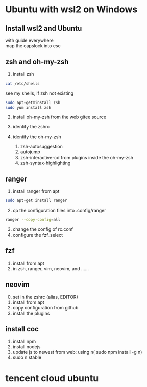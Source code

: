 # Ubuntu with wsl2 on Windows #

## Install wsl2 and Ubuntu ##
with guide everywhere  
map the capslock into esc

## zsh and oh-my-zsh ##
1. install zsh 

```bash
cat /etc/shells 
```
see my shells, if zsh not existing
```bash
sudo apt-getminstall zsh
sudo yum install zsh
```

2. install oh-my-zsh
from the web gitee source

3. identify the zshrc

4. identify the oh-my-zsh
    1. zsh-autosuggestion
    2. autojump
    3. zsh-interactive-cd from plugins inside the oh-my-zsh
    4. zsh-syntax-highlighting

## ranger ##
1. install ranger from apt
```bash
sudo apt-get install ranger
```
2. cp the configuration files into .config/ranger
```bash
ranger --copy-config=all
```
3. change the config of rc.conf
4. configure the fzf_select

## fzf ##
1. install from apt
2. in zsh, ranger, vim, neovim, and ……

## neovim ##
0. set in the zshrc (alias, EDITOR)
1. install from apt
2. copy configuration from github 
3. install the plugins

## install coc ##
1. install npm
2. install nodejs
3. update js to newest from web: using n( sudo npm install -g n)
4. sudo n stable

# tencent cloud ubuntu


